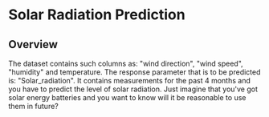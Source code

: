 # Solar Radiation Prediction

## Overview
The dataset contains such columns as: "wind direction", "wind speed", "humidity" and temperature. The response parameter that is to be predicted is: "Solar_radiation". It contains measurements for the past 4 months and you have to predict the level of solar radiation.
Just imagine that you've got solar energy batteries and you want to know will it be reasonable to use them in future?
